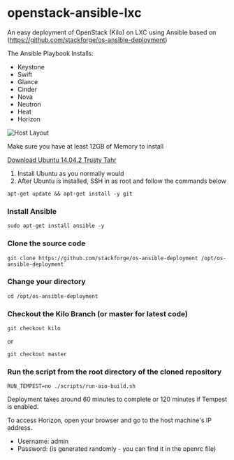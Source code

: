 # openstack-ansible-lxc
An easy deployment of OpenStack (Kilo) on LXC using Ansible based on (https://github.com/stackforge/os-ansible-deployment)

The Ansible Playbook Installs:

* Keystone
* Swift
* Glance
* Cinder
* Nova
* Neutron
* Heat
* Horizon

![Host Layout](https://raw.githubusercontent.com/stackforge/os-ansible-deployment/master/doc/source/install-guide/figures/environment-overview.png)

Make sure you have at least 12GB of Memory to install
 
[Download Ubuntu 14.04.2 Trusty Tahr](http://releases.ubuntu.com/14.04/ubuntu-14.04.2-server-amd64.iso)

1. Install Ubuntu as you normally would
2. After Ubuntu is installed, SSH in as root and follow the commands below

```
apt-get update && apt-get install -y git
```

### Install Ansible
```
sudo apt-get install ansible -y
```
### Clone the source code
```
git clone https://github.com/stackforge/os-ansible-deployment /opt/os-ansible-deployment
```
### Change your directory
```
cd /opt/os-ansible-deployment
```
### Checkout the Kilo Branch (or master for latest code)
```
git checkout kilo
```
or
```
git checkout master
```

### Run the script from the root directory of the cloned repository
```
RUN_TEMPEST=no ./scripts/run-aio-build.sh
```
Deployment takes around 60 minutes to complete or 120 minutes if Tempest is enabled. 

To access Horizon, open your browser and go to the host machine's IP address. 
* Username: admin
* Password: (is generated randomly - you can find it in the openrc file)
